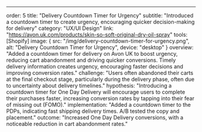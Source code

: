 ---
order: 5
title: "Delivery Countdown Timer for Urgency"
subtitle: "Introduced a countdown timer to create urgency, encouraging quicker decision-making for delivery"
category: "UX/UI Design"
link: "https://avon.uk.com/products/skin-so-soft-original-dry-oil-spray"
tools: [Shopify]
image: {
    src: "/img/delivery-countdown-timer-for-urgency.png",
    alt: "Delivery Countdown Timer for Urgency",
    device: "desktop"
}
overview: "Added a countdown timer for delivery on Avon UK to boost urgency, reducing cart abandonment and driving quicker conversions. Timely delivery information creates urgency, encouraging faster decisions and improving conversion rates."
challenge: "Users often abandoned their carts at the final checkout stage, particularly during the delivery phase, often due to uncertainty about delivery timelines."
hypothesis: "Introducing a countdown timer for One Day Delivery will encourage users to complete their purchases faster, increasing conversion rates by tapping into their fear of missing out (FOMO)."
implementation: "Added a countdown timer to the PDPs, indicating fast shipping delivery times. A/B tested the copy and placement."
outcome: "Increased One Day Delivery conversions, with a noticeable reduction in cart abandonment rates."